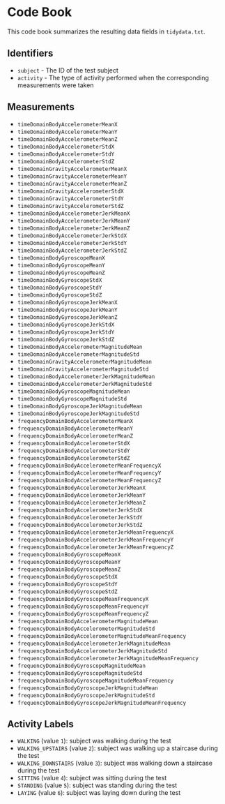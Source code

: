 # Code Book

This code book summarizes the resulting data fields in `tidydata.txt`.

## Identifiers

* `subject` - The ID of the test subject
* `activity` - The type of activity performed when the corresponding measurements were taken

## Measurements
* `timeDomainBodyAccelerometerMeanX` 
* `timeDomainBodyAccelerometerMeanY` 
* `timeDomainBodyAccelerometerMeanZ` 
* `timeDomainBodyAccelerometerStdX` 
* `timeDomainBodyAccelerometerStdY` 
* `timeDomainBodyAccelerometerStdZ` 
* `timeDomainGravityAccelerometerMeanX` 
* `timeDomainGravityAccelerometerMeanY` 
* `timeDomainGravityAccelerometerMeanZ` 
* `timeDomainGravityAccelerometerStdX` 
* `timeDomainGravityAccelerometerStdY` 
* `timeDomainGravityAccelerometerStdZ` 
* `timeDomainBodyAccelerometerJerkMeanX` 
* `timeDomainBodyAccelerometerJerkMeanY` 
* `timeDomainBodyAccelerometerJerkMeanZ` 
* `timeDomainBodyAccelerometerJerkStdX` 
* `timeDomainBodyAccelerometerJerkStdY` 
* `timeDomainBodyAccelerometerJerkStdZ` 
* `timeDomainBodyGyroscopeMeanX` 
* `timeDomainBodyGyroscopeMeanY` 
* `timeDomainBodyGyroscopeMeanZ` 
* `timeDomainBodyGyroscopeStdX` 
* `timeDomainBodyGyroscopeStdY` 
* `timeDomainBodyGyroscopeStdZ` 
* `timeDomainBodyGyroscopeJerkMeanX` 
* `timeDomainBodyGyroscopeJerkMeanY` 
* `timeDomainBodyGyroscopeJerkMeanZ` 
* `timeDomainBodyGyroscopeJerkStdX` 
* `timeDomainBodyGyroscopeJerkStdY` 
* `timeDomainBodyGyroscopeJerkStdZ` 
* `timeDomainBodyAccelerometerMagnitudeMean` 
* `timeDomainBodyAccelerometerMagnitudeStd` 
* `timeDomainGravityAccelerometerMagnitudeMean` 
* `timeDomainGravityAccelerometerMagnitudeStd` 
* `timeDomainBodyAccelerometerJerkMagnitudeMean` 
* `timeDomainBodyAccelerometerJerkMagnitudeStd` 
* `timeDomainBodyGyroscopeMagnitudeMean` 
* `timeDomainBodyGyroscopeMagnitudeStd` 
* `timeDomainBodyGyroscopeJerkMagnitudeMean` 
* `timeDomainBodyGyroscopeJerkMagnitudeStd` 
* `frequencyDomainBodyAccelerometerMeanX` 
* `frequencyDomainBodyAccelerometerMeanY` 
* `frequencyDomainBodyAccelerometerMeanZ` 
* `frequencyDomainBodyAccelerometerStdX` 
* `frequencyDomainBodyAccelerometerStdY` 
* `frequencyDomainBodyAccelerometerStdZ` 
* `frequencyDomainBodyAccelerometerMeanFrequencyX` 
* `frequencyDomainBodyAccelerometerMeanFrequencyY` 
* `frequencyDomainBodyAccelerometerMeanFrequencyZ` 
* `frequencyDomainBodyAccelerometerJerkMeanX` 
* `frequencyDomainBodyAccelerometerJerkMeanY` 
* `frequencyDomainBodyAccelerometerJerkMeanZ` 
* `frequencyDomainBodyAccelerometerJerkStdX` 
* `frequencyDomainBodyAccelerometerJerkStdY` 
* `frequencyDomainBodyAccelerometerJerkStdZ` 
* `frequencyDomainBodyAccelerometerJerkMeanFrequencyX` 
* `frequencyDomainBodyAccelerometerJerkMeanFrequencyY` 
* `frequencyDomainBodyAccelerometerJerkMeanFrequencyZ` 
* `frequencyDomainBodyGyroscopeMeanX` 
* `frequencyDomainBodyGyroscopeMeanY` 
* `frequencyDomainBodyGyroscopeMeanZ` 
* `frequencyDomainBodyGyroscopeStdX` 
* `frequencyDomainBodyGyroscopeStdY` 
* `frequencyDomainBodyGyroscopeStdZ` 
* `frequencyDomainBodyGyroscopeMeanFrequencyX` 
* `frequencyDomainBodyGyroscopeMeanFrequencyY` 
* `frequencyDomainBodyGyroscopeMeanFrequencyZ` 
* `frequencyDomainBodyAccelerometerMagnitudeMean` 
* `frequencyDomainBodyAccelerometerMagnitudeStd` 
* `frequencyDomainBodyAccelerometerMagnitudeMeanFrequency` 
* `frequencyDomainBodyAccelerometerJerkMagnitudeMean` 
* `frequencyDomainBodyAccelerometerJerkMagnitudeStd` 
* `frequencyDomainBodyAccelerometerJerkMagnitudeMeanFrequency` 
* `frequencyDomainBodyGyroscopeMagnitudeMean` 
* `frequencyDomainBodyGyroscopeMagnitudeStd` 
* `frequencyDomainBodyGyroscopeMagnitudeMeanFrequency` 
* `frequencyDomainBodyGyroscopeJerkMagnitudeMean` 
* `frequencyDomainBodyGyroscopeJerkMagnitudeStd` 
* `frequencyDomainBodyGyroscopeJerkMagnitudeMeanFrequency`
## Activity Labels

* `WALKING` (value `1`): subject was walking during the test
* `WALKING_UPSTAIRS` (value `2`): subject was walking up a staircase during the test
* `WALKING_DOWNSTAIRS` (value `3`): subject was walking down a staircase during the test
* `SITTING` (value `4`): subject was sitting during the test
* `STANDING` (value `5`): subject was standing during the test
* `LAYING` (value `6`): subject was laying down during the test
